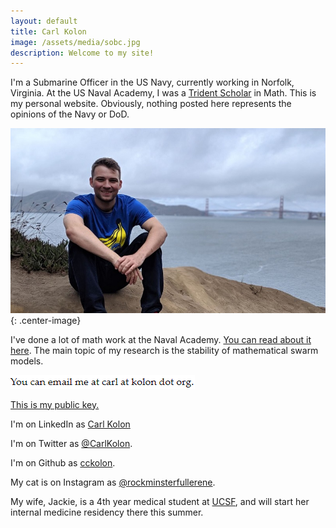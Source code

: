 ```yaml
---
layout: default
title: Carl Kolon
image: /assets/media/sobc.jpg
description: Welcome to my site!
---
```


I'm a Submarine Officer in the US Navy, currently working in Norfolk, Virginia. At the US Naval Academy, I was a [Trident Scholar](https://www.usna.edu/TridentProgram/index.php) in Math. This is my personal website. Obviously, nothing posted here represents the opinions of the Navy or DoD.

![In San Francisco](/assets/media/goldengate.jpg){: .center-image}

I've done a lot of math work at the Naval Academy. [You can read about it here](research.html). The main topic of my research is the stability of mathematical swarm models.

![contact](assets/media/contact.png)

[This is my public key.](/assets/media/publickey.asc)

I'm on LinkedIn as [Carl Kolon](https://www.linkedin.com/in/carl-kolon-18243a209)

I'm on Twitter as [@CarlKolon](https://twitter.com/CarlKolon).

I'm on Github as [cckolon](https://github.com/cckolon).

My cat is on Instagram as [@rockminsterfullerene](https://www.instagram.com/rockminsterfullerene/).

My wife, Jackie, is a 4th year medical student at [UCSF](https://www.ucsf.edu/), and will start her internal medicine residency there this summer.
